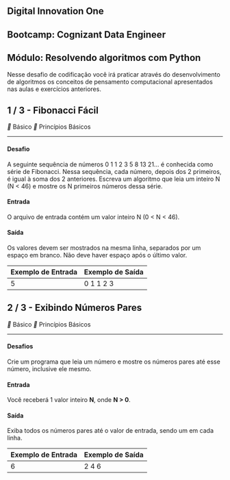 ## Digital Innovation One

## Bootcamp: Cognizant Data Engineer

## Módulo: Resolvendo algoritmos com Python

Nesse desafio de codificação você irá praticar através do desenvolvimento de algoritmos os conceitos de pensamento computacional apresentados nas aulas e exercícios anteriores.


## 1 / 3 - Fibonacci Fácil

** Básico		** Princípios Básicos

------

#### Desafio

A seguinte sequência de números 0 1 1 2 3 5 8 13 21... é conhecida como série de Fibonacci. Nessa sequência, cada número, depois dos 2 primeiros, é igual à soma dos 2 anteriores. Escreva um algoritmo que leia um inteiro N (N < 46) e mostre os N primeiros números dessa série.

#### Entrada

O arquivo de entrada contém um valor inteiro N (0 < N < 46).

#### Saída

Os valores devem ser mostrados na mesma linha, separados por um espaço em branco. Não deve haver espaço após o último valor.

| Exemplo de Entrada | Exemplo de Saída |
| ------------------ | ---------------- |
| 5                  | 0 1 1 2 3        |

##### 

## 2 / 3 - Exibindo Números Pares

** Básico		** Princípios Básicos

------

#### Desafios

Crie um programa que leia um número e mostre os números pares até esse número, inclusive ele mesmo.

#### Entrada

Você receberá 1 valor inteiro **N**, onde **N > 0**.

#### Saída

Exiba todos os números pares até o valor de entrada, sendo um em cada linha. 

| Exemplo de Entrada | Exemplo de Saída |
| ------------------ | ---------------- |
| 6                  | 2 4 6            |

